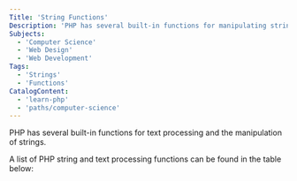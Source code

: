 ```yaml
---
Title: 'String Functions'
Description: 'PHP has several built-in functions for manipulating strings.'
Subjects:
  - 'Computer Science'
  - 'Web Design'
  - 'Web Development'
Tags:
  - 'Strings'
  - 'Functions'
CatalogContent:
  - 'learn-php'
  - 'paths/computer-science'
---
```


PHP has several built-in functions for text processing and the manipulation of strings.

A list of PHP string and text processing functions can be found in the table below:
